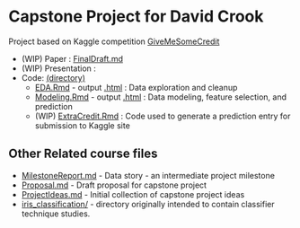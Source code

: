 
# Capstone Project for David Crook

Project based on Kaggle competition [GiveMeSomeCredit](https://www.kaggle.com/c/GiveMeSomeCredit)

- (WIP) Paper : [FinalDraft.md](FinalDraft.md)
- (WIP) Presentation :
- Code: [(directory)](https://github.com/dpcrook/SR_Foundations_DS_Fall_2015/tree/master/capstone/GiveMeSomeCredit)
  - [EDA.Rmd](GiveMeSomeCredit/EDA.Rmd) - output [.html](https://dpcrook.github.io/SR_Foundations_DS_Fall_2015/capstone/GiveMeSomeCredit/EDA.html) : Data exploration and cleanup
  - [Modeling.Rmd](GiveMeSomeCredit/Modeling.Rmd) - output [.html](https://dpcrook.github.io/SR_Foundations_DS_Fall_2015/capstone/GiveMeSomeCredit/Modeling.html) : Data modeling, feature selection, and prediction
  - (WIP) [ExtraCredit.Rmd](GiveMeSomeCredit/ExtraCredit.Rmd) : Code used to generate a prediction entry for submission to Kaggle site

## Other Related course files

- [MilestoneReport.md](MilestoneReport.md) - Data story - an intermediate project milestone
- [Proposal.md](Proposal.md) - Draft proposal for capstone project
- [ProjectIdeas.md](ProjectIdeas.md) - Initial collection of capstone project ideas
- [iris_classification/](iris_classification/) - directory originally intended to contain classifier technique studies.
